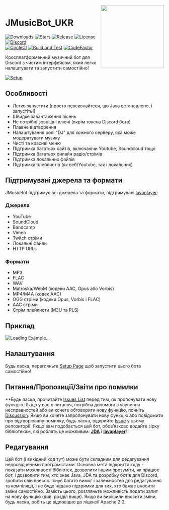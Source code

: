 <img align="right" src="https://i.imgur.com/zrE80HY.png" height="200" width="200">

# JMusicBot_UKR

[![Downloads](https://img.shields.io/github/downloads/jagrosh/MusicBot/total.svg)](https://github.com/MaximBayer/MusicBot_UA/releases)
[![Stars](https://img.shields.io/github/stars/jagrosh/MusicBot.svg)](https://github.com/MaximBayer/JMusicBot_UKR/stargazers)
[![Release](https://img.shields.io/github/release/jagrosh/MusicBot.svg)](https://github.com/MaximBayer/MusicBot_UA/releases)
[![License](https://img.shields.io/github/license/jagrosh/MusicBot.svg)](https://github.com/MaximBayer/MusicBot_UA/blob/bayer/LICENSE)
[![Discord](https://discordapp.com/api/guilds/147698382092238848/widget.png)](https://discord.gg/0p9LSGoRLu6Pet0k)<br>
[![CircleCI](https://dl.circleci.com/status-badge/img/gh/jagrosh/MusicBot/tree/master.svg?style=svg)](https://dl.circleci.com/status-badge/redirect/gh/jagrosh/MusicBot/tree/master)
[![Build and Test](https://github.com/jagrosh/MusicBot/actions/workflows/build-and-test.yml/badge.svg)](https://github.com/jagrosh/MusicBot/actions/workflows/build-and-test.yml)
[![CodeFactor](https://www.codefactor.io/repository/github/jagrosh/musicbot/badge)](https://www.codefactor.io/repository/github/maximbayer/jmusicbot_ukr)

Кросплатформенний музичний бот для Discord з чистим інтерфейсом, який легко налаштувати та запустити самостійно!

[![Setup](http://i.imgur.com/VvXYp5j.png)](https://jmusicbot.com/setup)

## Особливості
  * Легко запустити (просто переконайтеся, що Java встановлено, і запустіть!)
  * Швидке завантаження пісень
  * Не потрібні зовнішні ключі (окрім токена Discord бота)
  * Плавне відтворення
  * Налаштування ролі "DJ" для кожного серверу, яка може модератувати музику
  * Чисті та красиві меню
  * Підтримка багатьох сайтів, включаючи Youtube, Soundcloud тощо
  * Підтримка багатьох онлайн радіо/стрімів
  * Підтримка локальних файлів
  * Підтримка плейлистів (як веб/Youtube, так і локальних)

## Підтримувані джерела та формати
JMusicBot підтримує всі джерела та формати, підтримувані [lavaplayer](https://github.com/sedmelluq/lavaplayer#supported-formats):
### Джерела
  * YouTube
  * SoundCloud
  * Bandcamp
  * Vimeo
  * Twitch стріми
  * Локальні файли
  * HTTP URLs
### Формати
  * MP3
  * FLAC
  * WAV
  * Matroska/WebM (кодеки AAC, Opus або Vorbis)
  * MP4/M4A (кодек AAC)
  * OGG стріми (кодеки Opus, Vorbis і FLAC)
  * AAC стріми
  * Стрім плейлисти (M3U та PLS)

## Приклад
![Loading Example...](https://i.imgur.com/kVtTKvS.gif)

## Налаштування
Будь ласка, перегляньте [Setup Page](https://jmusicbot.com/setup) щоб запустити цього бота самостійно!

## Питання/Пропозиції/Звіти про помилки
**Будь ласка, прочитайте [Issues List](https://github.com/jagrosh/MusicBot/issues) перед тим, як пропонувати нову функцію. Якщо у вас є питання, потрібна допомога з усунення несправностей або ви хочете обговорити нову функцію, почніть [Discussion](https://github.com/jagrosh/MusicBot/discussions). Якщо ви хочете запропонувати нову функцію або повідомити про відтворювану помилку, будь ласка, відкрийте [Issue](https://github.com/jagrosh/MusicBot/issues) у цьому репозиторії. Якщо вам подобається цей бот, обов’язково додайте зірку бібліотекам, які роблять це можливим: [**JDA**](https://github.com/DV8FromTheWorld/JDA) і [**lavaplayer**](https://github.com/sedmelluq/lavaplayer)!

## Редагування
Цей бот (і вихідний код тут) може бути складним для редагування недосвідченими програмістами. Основна мета відкриття коду - показати можливості бібліотек, дозволити іншим зрозуміти, як працює бот, і дозволити тим, хто знає Java, JDA та розробку ботів для Discord, зробити свій внесок. Існує багато вимог і залежностей для редагування та компіляції, і не буде надано підтримки для тих, хто бажає вносити зміни самостійно. Замість цього, розгляньте можливість подати запит на нову функцію (див. розділ вище). Якщо ви вирішили вносити зміни, будь ласка, робіть це відповідно до ліцензії Apache 2.0.
